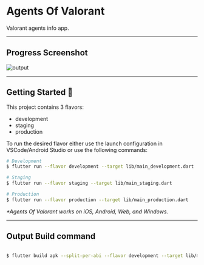 # Agents Of Valorant

Valorant agents info app.

---


## Progress Screenshot
![output](https://user-images.githubusercontent.com/35481593/180747923-289b7204-ec2e-4951-b974-b2eeff697c1a.gif)

---

## Getting Started 🚀

This project contains 3 flavors:

- development
- staging
- production

To run the desired flavor either use the launch configuration in VSCode/Android Studio or use the following commands:

```sh
# Development
$ flutter run --flavor development --target lib/main_development.dart

# Staging
$ flutter run --flavor staging --target lib/main_staging.dart

# Production
$ flutter run --flavor production --target lib/main_production.dart
```

_\*Agents Of Valorant works on iOS, Android, Web, and Windows._

---

## Output Build command

```sh

$ flutter build apk --split-per-abi --flavor development --target lib/main_development.dart

```
